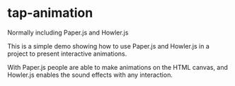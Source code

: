 # tap-animation
Normally including Paper.js and Howler.js

This is a simple demo showing how to use Paper.js and Howler.js in a project to present interactive animations. 

With Paper.js people are able to make animations on the HTML canvas, and Howler.js enables the sound effects with any interaction. 
